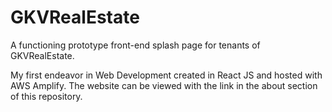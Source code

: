 # GKVRealEstate
A functioning prototype front-end splash page for tenants of GKVRealEstate.

My first endeavor in Web Development created in React JS and hosted with AWS Amplify.
The website can be viewed with the link in the about section of this repository. 

